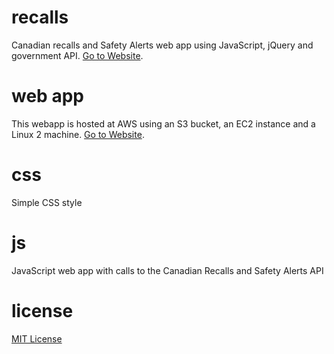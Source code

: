 # recalls
Canadian recalls and Safety Alerts web app using JavaScript, jQuery and government API. [Go to Website](http://34.229.69.254/).

# web app
This webapp is hosted at AWS using an S3 bucket, an EC2 instance and a Linux 2 machine.
[Go to Website](http://34.229.69.254/).

# css
Simple CSS style

# js
JavaScript web app with calls to the Canadian Recalls and Safety Alerts API

# license
[MIT License](https://github.com/socd06/recalls/blob/master/LICENSE)
